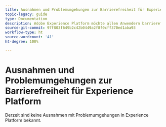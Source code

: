 ```yaml
---
title: Ausnahmen und Problemumgehungen zur Barrierefreiheit für Experience Platform
topic-legacy: guide
type: Documentation
description: Adobe Experience Platform möchte allen Anwendern barrierefreie und inklusive Funktionen bieten.
source-git-commit: 97f803f649b2c42b0449a2f8f0cff370ed1aba93
workflow-type: ht
source-wordcount: '41'
ht-degree: 100%

---
```



# Ausnahmen und Problemumgehungen zur Barrierefreiheit für Experience Platform

Derzeit sind keine Ausnahmen mit Problemumgehungen in Experience Platform bekannt.